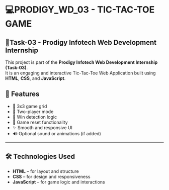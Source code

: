 # 💻PRODIGY_WD_03 - TIC-TAC-TOE GAME

## 📌Task-03 - Prodigy Infotech Web Development Internship

This project is part of the **Prodigy Infotech Web Development Internship (Task-03)**.  
It is an engaging and interactive Tic-Tac-Toe Web Application built using **HTML**, **CSS**, and **JavaScript**.

## 🚀 Features

- 🔲 3x3 game grid
- 👥 Two-player mode
- 🧠 Win detection logic
- 🔁 Game reset functionality
- ✨ Smooth and responsive UI
- 🔊 Optional sound or animations (if added)

---

## 🛠️ Technologies Used

- **HTML** – for layout and structure
- **CSS** – for design and responsiveness
- **JavaScript** – for game logic and interactions
